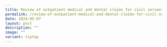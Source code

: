 ```yaml
---
title: Review of outpatient medical and dental claims for civil servants
permalink: /review-of-outpatient-medical-and-dental-claims-for-civil-servants/
date: 2024-05-07
layout: post
description: ""
image: ""
variant: tiptap
---
```

